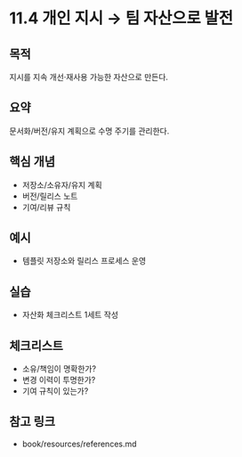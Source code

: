 # 11.4 개인 지시 → 팀 자산으로 발전

## 목적
지시를 지속 개선·재사용 가능한 자산으로 만든다.

## 요약
문서화/버전/유지 계획으로 수명 주기를 관리한다.

## 핵심 개념
- 저장소/소유자/유지 계획
- 버전/릴리스 노트
- 기여/리뷰 규칙

## 예시
- 템플릿 저장소와 릴리스 프로세스 운영

## 실습
- 자산화 체크리스트 1세트 작성

## 체크리스트
- 소유/책임이 명확한가?
- 변경 이력이 투명한가?
- 기여 규칙이 있는가?

## 참고 링크
- book/resources/references.md
